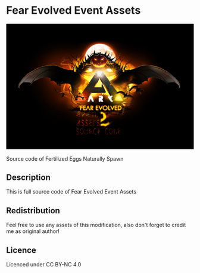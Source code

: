 # Fear Evolved Event Assets

![Logo](https://raw.githubusercontent.com/L4-Wyrm/FEe/master/Logo/FEe_SRC_Logo.png "Logo")

Source code of Fertilized Eggs Naturally Spawn

## Description
This is full source code of Fear Evolved Event Assets

## Redistribution
Feel free to use any assets of this modification, also don't forget to credit me as original author!

## Licence
Licenced under CC BY-NC 4.0
